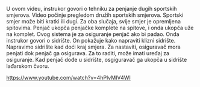 U ovom videu, instrukor govori o tehniku za penjanje dugih sportskih smjerova. Video počinje pregledom družih sportskih smjerova. Sportski smjer može biti kratki ili dugi. Za oba slučaja, svije smjer je opremljena spitovima. Penjač ukopča penjačke komplete na spitove, i onda ukopča uže na komplet.
Ovog sistema je za osiguranje penjač ako bi padao. Onda instrukor govori o sidrište. On pokažuje kako napraviti klizni sidrište. Napravimo sidrište kad doći kraj smjera. Za nastaviti, osiguravač mora penjati dok penjač ga osigurava. Za to raditi, može imati uređaj za osiguranje. Kad penjač dođe u sidrište, osgiguravač ga ukopča u sidrište lađarskom čvoru. 

https://www.youtube.com/watch?v=4hPlvMIV4WI
